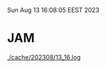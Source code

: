 Sun Aug 13 16:08:05 EEST 2023
# JAM
<a href='./cache/202308/13_16.log'>./cache/202308/13_16.log</a>
